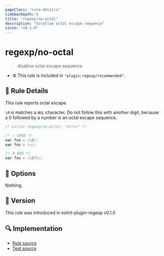 ```yaml
---
pageClass: "rule-details"
sidebarDepth: 0
title: "regexp/no-octal"
description: "disallow octal escape sequence"
since: "v0.1.0"
---
```

# regexp/no-octal

> disallow octal escape sequence

- :gear: This rule is included in `"plugin:regexp/recommended"`.

## :book: Rule Details

This rule reports octal escape.

`\0` is matches a `NUL` character. Do not follow this with another digit, because a 0 followed by a number is an octal escape sequence.

<eslint-code-block>

```js
/* eslint regexp/no-octal: "error" */

/* ✓ GOOD */
var foo = /\0/;
var foo = /=/;

/* ✗ BAD */
var foo = /\075/;
```

</eslint-code-block>

## :wrench: Options

Nothing.

## :rocket: Version

This rule was introduced in eslint-plugin-regexp v0.1.0

## :mag: Implementation

- [Rule source](https://github.com/ota-meshi/eslint-plugin-regexp/blob/master/lib/rules/no-octal.ts)
- [Test source](https://github.com/ota-meshi/eslint-plugin-regexp/blob/master/tests/lib/rules/no-octal.ts)
